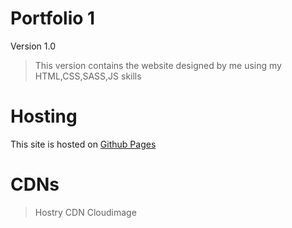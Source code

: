 # Portfolio 1

Version 1.0
> This version contains the website designed by me using my HTML,CSS,SASS,JS skills

# Hosting

This site is hosted on [Github Pages](https://codechamp2006.github.io/Portfolio-1/)

# CDNs
> Hostry CDN
> Cloudimage
